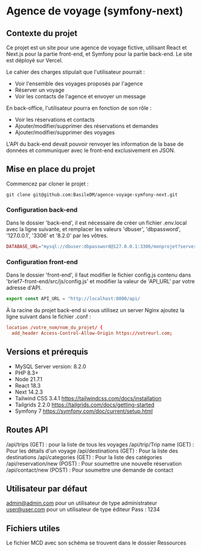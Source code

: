 # Agence de voyage (symfony-next)

## Contexte du projet 

Ce projet est un site pour une agence de voyage fictive, utilisant React et Next.js pour la partie front-end, et Symfony pour la partie back-end. Le site est déployé sur Vercel.

Le cahier des charges stipulait que l'utilisateur pourrait :

- Voir l'ensemble des voyages proposés par l'agence
- Réserver un voyage
- Voir les contacts de l'agence et envoyer un message

En back-office, l'utilisateur pourra en fonction de son rôle :

- Voir les réservations et contacts
- Ajouter/modifier/supprimer des réservations et demandes
- Ajouter/modifier/supprimer des voyages

L'API du back-end devait pouvoir renvoyer les information de la base de données et communiquer avec le front-end exclusivement en JSON.

## Mise en place du projet

Commencez par cloner le projet : 
```shell
git clone git@github.com:BasileDM/agence-voyage-symfony-next.git
```

### Configuration back-end
Dans le dossier 'back-end', il est nécessaire de créer un fichier .env.local avec la ligne suivante, et remplacer les valeurs 'dbuser', 'dbpassword', '127.0.0.1', '3306' et '8.2.0'  par les vôtres.

```php
DATABASE_URL="mysql://dbuser:dbpassword@127.0.0.1:3306/monprojet?serverVersion=8.2.0&charset=utf8mb4"
```

### Configuration front-end
Dans le dossier 'front-end', il faut modifier le fichier config.js contenu dans 'brief7-front-end/src/js/config.js' et modifier la valeur de 'API_URL' par votre adresse d'API.

```javascript
export const API_URL = "http://localhost:8000/api/
```

À la racine du projet back-end si vous utilisez un server Nginx ajoutez la ligne suivant dans le fichier .conf :

```conf
location /votre_nom/nom_du_projet/ {
  add_header Access-Control-Allow-Origin https://votreurl.com;
```

## Versions et prérequis
- MySQL Server version: 8.2.0
- PHP 8.3+
- Node 21.7.1
- React 18.3
- Next 14.2.3
- Tailwind CSS 3.4.1 https://tailwindcss.com/docs/installation
- Tailgrids 2.2.0 https://tailgrids.com/docs/getting-started
- Symfony 7 https://symfony.com/doc/current/setup.html

## Routes API
/api/trips (GET) : pour la liste de tous les voyages
/api/trip/Trip name (GET) : Pour les détails d'un voyage
/api/destinations (GET) : Pour la liste des destinations
/api/categories (GET) : Pour la liste des catégories
/api/reservation/new (POST) : Pour soumettre une nouvelle réservation
/api/contact/new (POST) : Pour soumettre une demande de contact 

## Utilisateur par défaut
admin@admin.com pour un utilisateur de type administrateur
user@user.com pour un utilisateur de type éditeur
Pass : 1234

## Fichiers utiles 
Le fichier MCD avec son schéma se trouvent dans le dossier Ressources
